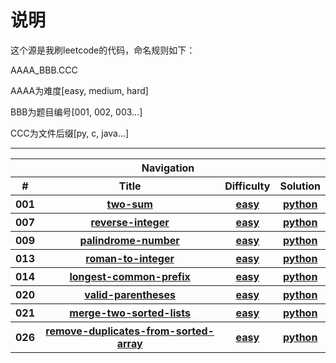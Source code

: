 # 说明
这个源是我刷leetcode的代码，命名规则如下：

AAAA_BBB.CCC

AAAA为难度[easy, medium, hard]

BBB为题目编号[001, 002, 003...]

CCC为文件后缀[py, c, java...]


-------

<table>
    <tr>
        <th colspan="4">
            <b>Navigation</b>
        </th>
    </tr>
    <tr>
        <th>#</th>
        <th>Title</th>
        <th>Difficulty</th>
        <th>Solution</th>
    </tr>	
    <tr>
        <th>001</th>
        <th>
			<a href="https://leetcode-cn.com/problems/two-sum/"> two-sum </a>
		</th>
        <th>
			<a href="https://leetcode-cn.com/problemset/all/?difficulty=%E7%AE%80%E5%8D%95"> easy </a>
		</th>
        <th>
			<a href="./easy_001_two-sum.py"> python </a>
		</th>
    </tr>	
    <tr>
        <th>007</th>
        <th>
			<a href="https://leetcode-cn.com/problems/reverse-integer/"> reverse-integer </a>
		</th>
        <th>
			<a href="https://leetcode-cn.com/problemset/all/?difficulty=%E7%AE%80%E5%8D%95"> easy </a>
		</th>
        <th>
			<a href="./easy_007_reverse-integer.py"> python </a>
		</th>
    </tr>	
    <tr>
        <th>009</th>
        <th>
			<a href="https://leetcode-cn.com/problems/palindrome-number/"> palindrome-number </a>
		</th>
        <th>
			<a href="https://leetcode-cn.com/problemset/all/?difficulty=%E7%AE%80%E5%8D%95"> easy </a>
		</th>
        <th>
			<a href="./easy_009_palindrome-number.py"> python </a>
		</th>
    </tr>	
    <tr>
        <th>013</th>
        <th>
			<a href="https://leetcode-cn.com/problems/roman-to-integer/"> roman-to-integer </a>
		</th>
        <th>
			<a href="https://leetcode-cn.com/problemset/all/?difficulty=%E7%AE%80%E5%8D%95"> easy </a>
		</th>
        <th>
			<a href="./easy_013_roman-to-integer.py"> python </a>
		</th>
    </tr>	
    <tr>
        <th>014</th>
        <th>
			<a href="https://leetcode-cn.com/problems/longest-common-prefix/"> longest-common-prefix </a>
		</th>
        <th>
			<a href="https://leetcode-cn.com/problemset/all/?difficulty=%E7%AE%80%E5%8D%95"> easy </a>
		</th>
        <th>
			<a href="./easy_014_longest-common-prefix.py"> python </a>
		</th>
    </tr>
    <tr>
        <th>020</th>
        <th>
			<a href="https://leetcode-cn.com/problems/valid-parentheses/"> valid-parentheses </a>
		</th>
        <th>
			<a href="https://leetcode-cn.com/problemset/all/?difficulty=%E7%AE%80%E5%8D%95"> easy </a>
		</th>
        <th>
			<a href="./easy_020_valid-parentheses.py"> python </a>
		</th>
    </tr>
    <tr>
        <th>021</th>
        <th>
			<a href="https://leetcode-cn.com/problems/merge-two-sorted-lists/"> merge-two-sorted-lists </a>
		</th>
        <th>
			<a href="https://leetcode-cn.com/problemset/all/?difficulty=%E7%AE%80%E5%8D%95"> easy </a>
		</th>
        <th>
			<a href="./easy_021_merge-two-sorted-lists.py"> python </a>
		</th>
    </tr>
    <tr>
        <th>026</th>
        <th>
			<a href="https://leetcode-cn.com/problems/remove-duplicates-from-sorted-array/"> remove-duplicates-from-sorted-array </a>
		</th>
        <th>
			<a href="https://leetcode-cn.com/problemset/all/?difficulty=%E7%AE%80%E5%8D%95"> easy </a>
		</th>
        <th>
			<a href="./easy_026_remove-duplicates-from-sorted-array.py"> python </a>
		</th>
    </tr>
</table>


